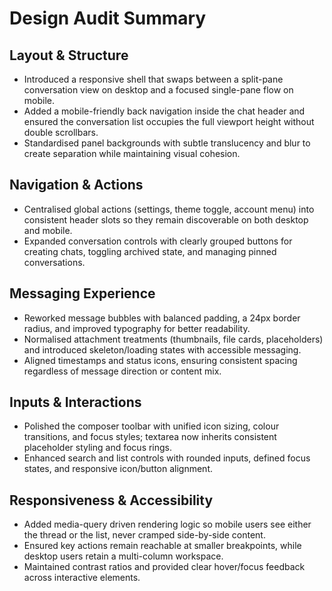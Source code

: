 # Design Audit Summary

## Layout & Structure
- Introduced a responsive shell that swaps between a split-pane conversation view on desktop and a focused single-pane flow on mobile.
- Added a mobile-friendly back navigation inside the chat header and ensured the conversation list occupies the full viewport height without double scrollbars.
- Standardised panel backgrounds with subtle translucency and blur to create separation while maintaining visual cohesion.

## Navigation & Actions
- Centralised global actions (settings, theme toggle, account menu) into consistent header slots so they remain discoverable on both desktop and mobile.
- Expanded conversation controls with clearly grouped buttons for creating chats, toggling archived state, and managing pinned conversations.

## Messaging Experience
- Reworked message bubbles with balanced padding, a 24px border radius, and improved typography for better readability.
- Normalised attachment treatments (thumbnails, file cards, placeholders) and introduced skeleton/loading states with accessible messaging.
- Aligned timestamps and status icons, ensuring consistent spacing regardless of message direction or content mix.

## Inputs & Interactions
- Polished the composer toolbar with unified icon sizing, colour transitions, and focus styles; textarea now inherits consistent placeholder styling and focus rings.
- Enhanced search and list controls with rounded inputs, defined focus states, and responsive icon/button alignment.

## Responsiveness & Accessibility
- Added media-query driven rendering logic so mobile users see either the thread or the list, never cramped side-by-side content.
- Ensured key actions remain reachable at smaller breakpoints, while desktop users retain a multi-column workspace.
- Maintained contrast ratios and provided clear hover/focus feedback across interactive elements.
